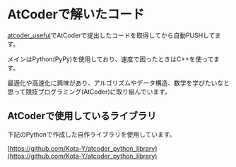 # AtCoderで解いたコード

[atcoder_useful](https://github.com/Kota-Y/atcoder_useful)でAtCoderで提出したコードを取得してから自動PUSHしてます。

メインはPython(PyPy)を使用しており、速度で困ったときはC++を使ってます。

最適化や高速化に興味があり、アルゴリズムやデータ構造、数学を学びたいなと思って競技プログラミング(AtCoder)に取り組んでいます。

## AtCoderで使用しているライブラリ
下記のPythonで作成した自作ライブラリを使用しています。

[https://github.com/Kota-Y/atcoder_python_library](https://github.com/Kota-Y/atcoder_python_library)


